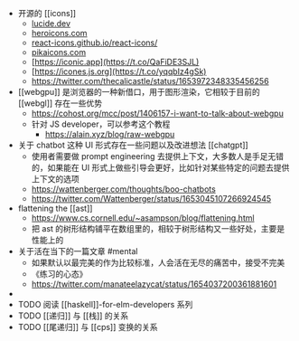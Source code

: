 - 开源的 [[icons]]
	- [lucide.dev](https://t.co/D5MK6O7dt5)
	- [heroicons.com](https://t.co/NWFZzYISs0)
	- [react-icons.github.io/react-icons/](https://t.co/gD7LuUwqTm)
	- [pikaicons.com](https://t.co/0E0Z9xupmo)
	- [https://iconic.app](https://t.co/QaFiDE3SJL)
	- [https://icones.js.org](https://t.co/yqqbIz4gSk)
	- https://twitter.com/thecalicastle/status/1653972348335456256
- [[webgpu]] 是浏览器的一种新借口，用于图形渲染，它相较于目前的 [[webgl]] 存在一些优势
	- https://cohost.org/mcc/post/1406157-i-want-to-talk-about-webgpu
	- 针对 JS developer，可以参考这个教程
		- https://alain.xyz/blog/raw-webgpu
- 关于 chatbot 这种 UI 形式存在一些问题以及改进想法 [[chatgpt]]
	- 使用者需要做 prompt engineering 去提供上下文，大多数人是手足无错的，如果能在 UI 形式上做些引导会更好，比如针对某些特定的问题去提供上下文的选项
	- https://wattenberger.com/thoughts/boo-chatbots
	- https://twitter.com/Wattenberger/status/1653045107266924545
- flattening the [[ast]]
	- https://www.cs.cornell.edu/~asampson/blog/flattening.html
	- 把 ast 的树形结构铺平在数组里的，相较于树形结构又一些好处，主要是性能上的
- 关于活在当下的一篇文章 #mental
	- 如果默认以最完美的作为比较标准，人会活在无尽的痛苦中，接受不完美
	- 《练习的心态》
	- https://twitter.com/manateelazycat/status/1654037200361881601
-
- TODO 阅读 [[haskell]]-for-elm-developers 系列
- TODO [[递归]] 与 [[栈]] 的关系
- TODO [[尾递归]] 与 [[cps]] 变换的关系